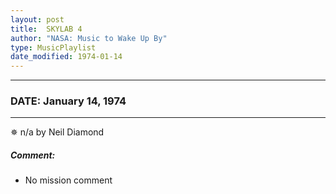 ```yaml
---
layout: post
title:  SKYLAB 4
author: "NASA: Music to Wake Up By"
type: MusicPlaylist
date_modified: 1974-01-14
---
```


----
### DATE: January 14, 1974
----
✵ n/a by Neil Diamond

##### Comment:
* No mission comment
